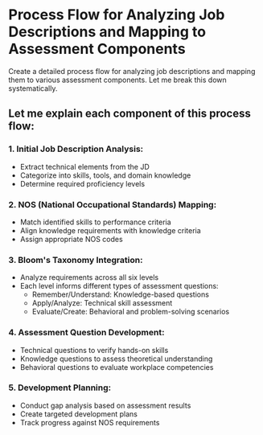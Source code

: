 # Process Flow for Analyzing Job Descriptions and Mapping to Assessment Components

Create a detailed process flow for analyzing job descriptions and mapping them to various assessment components. Let me break this down systematically.

## Let me explain each component of this process flow:

### 1. Initial Job Description Analysis:
- Extract technical elements from the JD
- Categorize into skills, tools, and domain knowledge
- Determine required proficiency levels

### 2. NOS (National Occupational Standards) Mapping:
- Match identified skills to performance criteria
- Align knowledge requirements with knowledge criteria
- Assign appropriate NOS codes

### 3. Bloom's Taxonomy Integration:
- Analyze requirements across all six levels
- Each level informs different types of assessment questions:
  - Remember/Understand: Knowledge-based questions
  - Apply/Analyze: Technical skill assessment
  - Evaluate/Create: Behavioral and problem-solving scenarios

### 4. Assessment Question Development:
- Technical questions to verify hands-on skills
- Knowledge questions to assess theoretical understanding
- Behavioral questions to evaluate workplace competencies

### 5. Development Planning:
- Conduct gap analysis based on assessment results
- Create targeted development plans
- Track progress against NOS requirements
